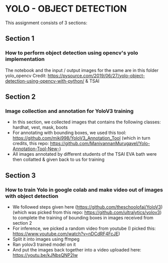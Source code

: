 
# YOLO - OBJECT DETECTION


This assignment consists of 3 sections:

## Section 1
### How to perform object detection using opencv's yolo implementation
The notebook and the input / output images for the same are in this folder yolo_opencv
Credit: https://pysource.com/2019/06/27/yolo-object-detection-using-opencv-with-python/
& TSAI


## Section 2
### Image collection and annotation for YoloV3 training
- In this section, we collected images that contains the following classes: hardhat, vest, mask, boots
- For annotating with bounding boxes, we used this tool: https://github.com/miki998/YoloV3_Annotation_Tool
(which in turn credits, this repo: https://github.com/ManivannanMurugavel/Yolo-Annotation-Tool-New-)
- All images annotated by different students of the TSAI EVA bath were then collatted & given back to us for training


## Section 3
### How to train Yolo in google colab and make video out of images with object detection
- We followed steps given here (https://github.com/theschoolofai/YoloV3)
(which was picked from this repo: https://github.com/ultralytics/yolov3)
to complete the training of bounding boxes in images received from section 2
- For inference, we picked a random video from youtube (I picked this: https://www.youtube.com/watch?v=nDCdRF4FcJE)
- Split it into images using ffmpeg
- Ran yolov3 trained model on it
- And put the images back together into a video uploaded here: https://youtu.be/kJNbsQNP2Iw
